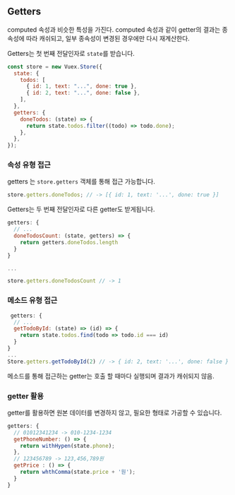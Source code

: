 ## Getters

computed 속성과 비슷한 특성을 가진다. computed 속성과 같이 getter의 결과는 종속성에 따라 캐쉬되고, 일부 종속성이 변경된 경우에만 다시 재계산한다.

Getters는 첫 번째 전달인자로 `state`를 받습니다.

```js
const store = new Vuex.Store({
  state: {
    todos: [
      { id: 1, text: "...", done: true },
      { id: 2, text: "...", done: false },
    ],
  },
  getters: {
    doneTodos: (state) => {
      return state.todos.filter((todo) => todo.done);
    },
  },
});
```

### 속성 유형 접근

getters 는 `store.getters` 객체를 통해 접근 가능합니다.

```js
store.getters.doneTodos; // -> [{ id: 1, text: '...', done: true }]
```

Getters는 두 번째 전달인자로 다른 getter도 받게됩니다.

```js
getters: {
  // ...
  doneTodosCount: (state, getters) => {
    return getters.doneTodos.length
  }
}

...

store.getters.doneTodosCount // -> 1
```

### 메소드 유형 접근

```js
 getters: {
  // ...
  getTodoById: (state) => (id) => {
    return state.todos.find(todo => todo.id === id)
  }
}
...
Store.getters.getTodoById(2) // -> { id: 2, text: '...', done: false }
```

메소드를 통해 접근하는 getter는 호출 할 때마다 실행되며 결과가 캐쉬되지 않음.

### getter 활용

getter를 활용하면 원본 데이터를 변경하지 않고, 필요한 형태로 가공할 수 있습니다.

```js
getters: {
  // 01012341234 -> 010-1234-1234
  getPhoneNumber: () => {
    return withHypen(state.phone);
  },
  // 123456789 -> 123,456,789원
  getPrice : () => {
    return whthComma(state.price + '원');
  }
}
```
